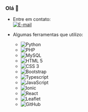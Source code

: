 ### Olá 👋
 - Entre em contato: <br>
 [![E-mail](https://img.shields.io/badge/-julia@orditi.com.br-c14438?style=flat&logo=Gmail&logoColor=white&link=mailto:julia@orditi.com.br)](mailto:julia@orditi.com.br "E-mail")
 
 - Algumas ferramentas que utilizo: 
     - ![Python](https://img.shields.io/badge/-Python-black?style=flat&logo=python)
     - ![PHP](https://img.shields.io/badge/-PHP-563D7C?style=flat&logo=PHP) 
     - ![MySQL](https://img.shields.io/badge/-MySQL-black?style=flat&logo=MySQL&logoColor=white)
     - ![HTML 5](https://img.shields.io/badge/-HTML%205-E34F26?style=flat&logo=HTML5&logoColor=white)
     - ![CSS 3](https://img.shields.io/badge/-CSS%203-1572B6?style=flat&logo=CSS3) 
     - ![Bootstrap](https://img.shields.io/badge/-Bootstrap-purple?style=flat&logo=bootstrap)
     - ![Typescript](https://img.shields.io/badge/-Typescript-red?style=flat&logo=typescript) 
     - ![JavaScript](https://img.shields.io/badge/-JavaScript-yellow?style=flat&logo=JavaScript)
     - ![Ionic](https://img.shields.io/badge/-Ionic-white?style=flat&logo=Ionic)
     - ![React](https://img.shields.io/badge/-React-blue?style=flat&logo=react)
     - ![Leaflet](https://img.shields.io/badge/-Leaflet-green?style=flat&logo=leaflet)
     - ![GitHub](https://img.shields.io/badge/-GitHub-181717?style=flat&logo=GitHub)
